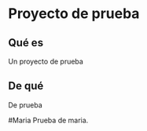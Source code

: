 ﻿# Proyecto de prueba

## Qué es
Un proyecto de prueba

## De qué
De prueba

#Maria
Prueba de maria.